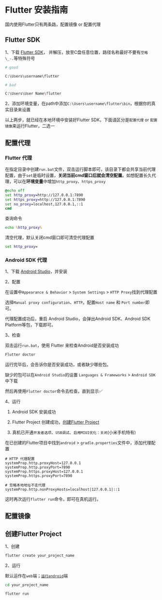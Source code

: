 # Flutter 安装指南

国内使用Flutter只有两条路，配置镜像 or 配置代理


## Flutter SDK

1、下载 [Flutter SDK](https://docs.flutter.dev/release/archive)， 并解压，放至C盘任意位置，路径名称最好不要有```空格``` ```\_-.```等特殊符号

```bash
# good

C:\Users\username\flutter
```

```bash
# bad

C:\Users\User Name\flutter
```

2、添加环境变量，在path中添加```C:\Users\username\flutter\bin```，根据你的真实目录来设置

以上两步，就已经在本地环境中安装好Flutter SDK，下面请区分是```配置代理``` or ```配置镜像```来运行Flutter，二选一

## 配置代理

### Flutter 代理

在指定目录中创建```run.bat```文件，双击运行脚本即可，该目录下都会共享当前代理配置，由于```set```是临时设置，**关闭当前cmd窗口后就会清空配置**。如想配置长久代理，可以在**环境变量**中增加```http_proxy```、```https_proxy```

```bat
@echo off
set http_proxy=http://127.0.0.1:7890
set https_proxy=http://127.0.0.1:7890
set no_proxy=localhost,127.0.0.1,::1
cmd
```

查询命令
```bat
echo %http_proxy%
```

清空代理，默认关闭cmd窗口即可清空代理配置
```bat
set http_proxy=
```

### Android SDK 代理

1、下载 [Android Studio](https://developer.android.com/studio)，并安装

2、配置

在设置中``Appearance & Behavior`` > ```System Settings``` > ```HTTP Proxy```找到代理配置

选择```Manual proxy configuration```、```HTTP```。配置```Host name``` 和 ```Port number```即可。

代理配置成功后，重启 Android Studio，会弹出Android SDK、Android SDK Platform等包，下载即可。

3、检查

双击运行```run.bat```，使用 Flutter 来检查Android是否安装成功

```bat
Flutter doctor
```

运行完毕后，会告诉你是否安装成功，或者缺少哪些包。

缺少的包可以在```Android Studio```的设置 ```Languages & Frameworks``` > ```Android SDK```中下载

然后再使用```Flutter doctor```命令去检查。直到显示✅

4、运行

1. Android SDK 安装成功

2. Flutter Project 创建成功，[创建Flutter Project](#创建flutter-project)

3. 真机已开通```开发者选项```、```USB调试```、```启用MIUI优化：关闭```(小米手机特有)

在已创建的Flutter项目中找到```android``` > ```gradle.properties```文件中，添加代理配置

```properties
# HTTP 代理配置
systemProp.http.proxyHost=127.0.0.1
systemProp.http.proxyPort=7890
systemProp.https.proxyHost=127.0.0.1
systemProp.https.proxyPort=7890

# 忽略本地地址不走代理
systemProp.http.nonProxyHosts=localhost|127.0.0.1|::1
```

这时再次运行```flutter run```命令，即可在真机运行。

## 配置镜像

## 创建Flutter Project

1、创建
```cmd
flutter create your_project_name
```

2、运行

默认运作在```web```端；[```运行android```](#android-sdk-代理)端

```cmd
cd your_project_name

flutter run
```
